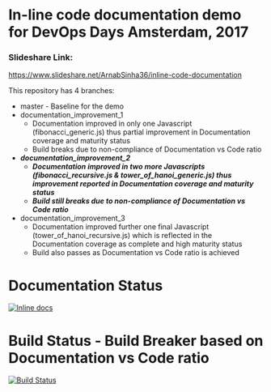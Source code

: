 # In-line code documentation demo for DevOps Days Amsterdam, 2017

### Slideshare Link:
https://www.slideshare.net/ArnabSinha36/inline-code-documentation

This repository has 4 branches:
* master - Baseline for the demo
* documentation_improvement_1
  - Documentation improved in only one Javascript (fibonacci_generic.js) thus partial improvement in Documentation coverage and maturity status
  - Build breaks due to non-compliance of Documentation vs Code ratio
* ***documentation_improvement_2***
  - ***Documentation improved in two more Javascripts (fibonacci_recursive.js & tower_of_hanoi_generic.js) thus improvement reported in Documentation coverage and maturity status***
  - ***Build still breaks due to non-compliance of Documentation vs Code ratio***
* documentation_improvement_3
  - Documentation improved further one final Javascript (tower_of_hanoi_recursive.js) which is reflected in the Documentation coverage as complete and high maturity status
  - Build also passes as Documentation vs Code ratio is achieved
  
# Documentation Status
[![Inline docs](http://inch-ci.org/github/arnabsinha4u/in-line-code-documentation-demo.svg?branch=documentation_improvement_2)](http://inch-ci.org/github/arnabsinha4u/in-line-code-documentation-demo)

# Build Status - Build Breaker based on Documentation vs Code ratio
[![Build Status](https://travis-ci.org/arnabsinha4u/in-line-code-documentation-demo.svg?branch=documentation_improvement_2)](https://travis-ci.org/arnabsinha4u/in-line-code-documentation-demo)
